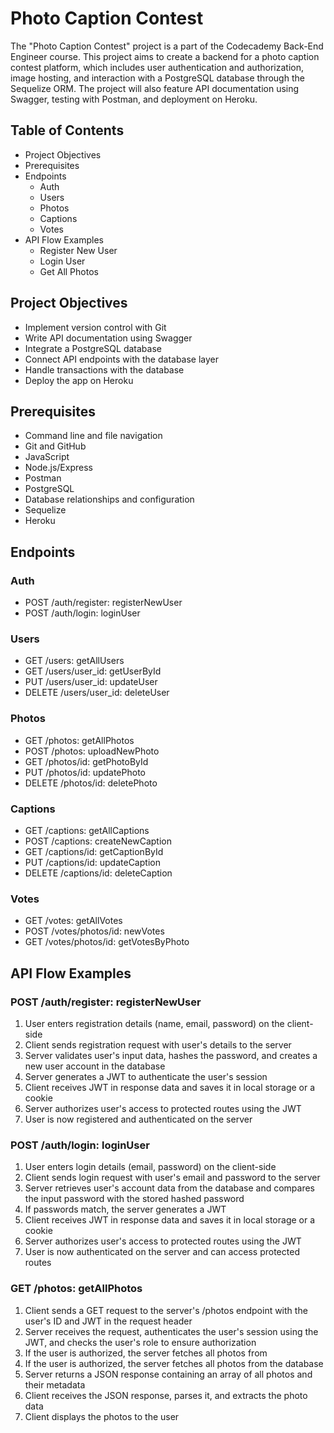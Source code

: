 # Photo Caption Contest

The "Photo Caption Contest" project is a part of the Codecademy Back-End Engineer course. This project aims to create a backend for a photo caption contest platform, which includes user authentication and authorization, image hosting, and interaction with a PostgreSQL database through the Sequelize ORM. The project will also feature API documentation using Swagger, testing with Postman, and deployment on Heroku.

## Table of Contents
- Project Objectives
- Prerequisites
- Endpoints
  - Auth
  - Users
  - Photos
  - Captions
  - Votes
- API Flow Examples
  - Register New User
  - Login User
  - Get All Photos

## Project Objectives
- Implement version control with Git
- Write API documentation using Swagger
- Integrate a PostgreSQL database
- Connect API endpoints with the database layer
- Handle transactions with the database
- Deploy the app on Heroku

## Prerequisites
- Command line and file navigation
- Git and GitHub
- JavaScript
- Node.js/Express
- Postman
- PostgreSQL
- Database relationships and configuration
- Sequelize
- Heroku

## Endpoints

### Auth
- POST /auth/register: registerNewUser
- POST /auth/login: loginUser

### Users
- GET /users: getAllUsers
- GET /users/user_id: getUserById
- PUT /users/user_id: updateUser
- DELETE /users/user_id: deleteUser

### Photos
- GET /photos: getAllPhotos
- POST /photos: uploadNewPhoto
- GET /photos/id: getPhotoById
- PUT /photos/id: updatePhoto
- DELETE /photos/id: deletePhoto

### Captions
- GET /captions: getAllCaptions
- POST /captions: createNewCaption
- GET /captions/id: getCaptionById
- PUT /captions/id: updateCaption
- DELETE /captions/id: deleteCaption

### Votes
- GET /votes: getAllVotes
- POST /votes/photos/id: newVotes
- GET /votes/photos/id: getVotesByPhoto

## API Flow Examples

### POST /auth/register: registerNewUser
1. User enters registration details (name, email, password) on the client-side
2. Client sends registration request with user's details to the server
3. Server validates user's input data, hashes the password, and creates a new user account in the database
4. Server generates a JWT to authenticate the user's session
5. Client receives JWT in response data and saves it in local storage or a cookie
6. Server authorizes user's access to protected routes using the JWT
7. User is now registered and authenticated on the server

### POST /auth/login: loginUser
1. User enters login details (email, password) on the client-side
2. Client sends login request with user's email and password to the server
3. Server retrieves user's account data from the database and compares the input password with the stored hashed password
4. If passwords match, the server generates a JWT
5. Client receives JWT in response data and saves it in local storage or a cookie
6. Server authorizes user's access to protected routes using the JWT
7. User is now authenticated on the server and can access protected routes

### GET /photos: getAllPhotos
1. Client sends a GET request to the server's /photos endpoint with the user's ID and JWT in the request header
2. Server receives the request, authenticates the user's session using the JWT, and checks the user's role to ensure authorization
3. If the user is authorized, the server fetches all photos from
3. If the user is authorized, the server fetches all photos from the database
4. Server returns a JSON response containing an array of all photos and their metadata
5. Client receives the JSON response, parses it, and extracts the photo data
6. Client displays the photos to the user

